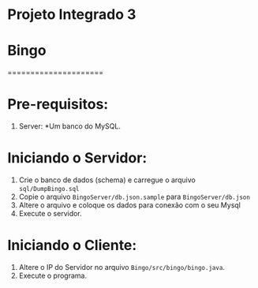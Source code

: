 # Projeto Integrado 3
# Bingo
=====================

# Pre-requisitos:
1. Server:
   *Um banco do MySQL.

# Iniciando o Servidor:

1. Crie o banco de dados (schema) e carregue o arquivo `sql/DumpBingo.sql`
2. Copie o arquivo `BingoServer/db.json.sample` para `BingoServer/db.json`
3. Altere o arquivo e coloque os dados para conexão com o seu Mysql
4. Execute o servidor.

# Iniciando o Cliente:

1. Altere o IP do Servidor no arquivo `Bingo/src/bingo/bingo.java`.
2. Execute o programa.
